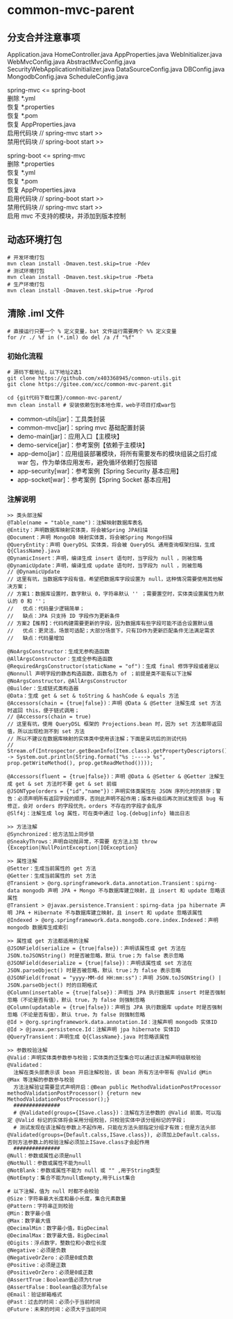 # common-mvc-parent
## 分支合并注意事项
Application.java
HomeController.java
AppProperties.java
WebInitializer.java
WebMvcConfig.java
AbstractMvcConfig.java
SecurityWebApplicationInitializer.java
DataSourceConfig.java
DBConfig.java
MongodbConfig.java
ScheduleConfig.java

spring-mvc <= spring-boot  
删除 *.yml  
恢复 *.properties  
恢复 *.pom  
恢复 AppProperties.java  
启用代码块 // spring-mvc start >>  
禁用代码块 // spring-boot start >>  

spring-boot <= spring-mvc  
删除 *.properties  
恢复 *.yml  
恢复 *.pom  
恢复 AppProperties.java  
启用代码块 // spring-boot start >>  
禁用代码块 // spring-mvc start >>  
启用 mvc 不支持的模块，并添加到版本控制

## 动态环境打包
```
# 开发环境打包
mvn clean install -Dmaven.test.skip=true -Pdev
# 测试环境打包
mvn clean install -Dmaven.test.skip=true -Pbeta
# 生产环境打包
mvn clean install -Dmaven.test.skip=true -Pprod
```

## 清除 .iml 文件
```
# 直接运行只要一个 % 定义变量，bat 文件运行需要两个 %% 定义变量
for /r ./ %f in (*.iml) do del /a /f "%f"
```

### 初始化流程
```
# 源码下载地址，以下地址2选1
git clone https://github.com/x403368945/common-utils.git
git clone https://gitee.com/xcc/common-mvc-parent.git

cd {git代码下载位置}/common-mvc-parent/
mvn clean install # 安装依赖包到本地仓库，web子项目打成war包

```
* common-utils[jar]：工具类封装
* common-mvc[jar]：spring mvc 基础配置封装
* demo-main[jar]：应用入口【主模块】
* demo-service[jar]：参考案例【依赖于主模块】
* app-demo[jar]：应用组装部署模块，将所有需要发布的模块组装之后打成 war 包，作为单体应用发布，避免循环依赖打包报错
* app-security[war]：参考案例【Spring Security 基本应用】
* app-socket[war]：参考案例【Spring Socket 基本应用】

### 注解说明
```
>> 类头部注解
@Table(name = "table_name")：注解映射数据库表名
@Entity：声明数据库映射实体类，将会被Spring JPA扫描
@Document：声明 MongoDB 映射实体类，将会被Spring Mongo扫描
@QueryEntity：声明 QueryDSL 实体类，将会被 QueryDSL 通用查询框架扫描，生成Q{ClassName}.java
@DynamicInsert：声明，编译生成 insert 语句时，当字段为 null ，则被忽略 
@DynamicUpdate：声明，编译生成 update 语句时，当字段为 null ，则被忽略
// @DynamicUpdate
// 这里有坑，当数据库字段有值，希望把数据库字段设置为 null，这种情况需要使用其他解决方案；
// 方案1：数据库设置时，数字默认 0，字符串默认 '' ；需要置空时，实体类设置属性为默认的 0 和 ''；
//   优点：代码量少逻辑简单；
//   缺点：JPA 只支持 ID 字段作为更新条件
// 方案2【推荐】：代码构建需要更新的字段，因为数据库有些字段可能不适合设置默认值
//   优点：更灵活，场景可适配；大部分场景下，只有ID作为更新匹配条件无法满足需求
//   缺点：代码量增加

@NoArgsConstructor：生成无参构造函数
@AllArgsConstructor：生成全参构造函数
@RequiredArgsConstructor(staticName = "of")：生成 final 修饰字段或者是以 @Nonnull 声明字段的静态构造函数，函数名为 of ；前提是类不能有以下注解 @NoArgsConstructor，@AllArgsConstructor
@Builder：生成链式类构造器
@Data：生成 get & set & toString & hashCode & equals 方法
@Accessors(chain = {true|false})：声明 @Data & @Setter 注解生成 set 方法时返回 this，便于链式调用；
// @Accessors(chain = true)
// 这里有坑，使用 QueryDSL 框架的 Projections.bean 时，因为 set 方法都带返回值，所以出现检测不到 set 方法
// 所以不建议在数据库映射的实体类中使用该注解；下面是采坑后的测试代码
// Stream.of(Introspector.getBeanInfo(Item.class).getPropertyDescriptors()).forEach(prop -> System.out.println(String.format("%s :----> %s", prop.getWriteMethod(), prop.getReadMethod())));
 
@Accessors(fluent = {true|false})：声明 @Data & @Setter & @Getter 注解生成 get & set 方法时不要 get & set 前缀
@JSONType(orders = {"id","name"})：声明实体类属性在 JSON 序列化时的排序；警告：必须声明所有返回字段的顺序，否则此声明不起作用；版本升级后再次测试发现该 bug 有修正，会对 orders 的字段优先，orders 不存在的字段才会乱序
@Slf4j：注解生成 log 属性，可在类中通过 log.{debug|info} 输出日志
 
>> 方法注解
@Synchronized：给方法加上同步锁
@SneakyThrows：声明自动抛异常，不需要 在方法上加 throw {Exception|NullPointException|IOException}
 
>> 属性注解
@Setter：生成当前属性的 get 方法
@Getter：生成当前属性的 set 方法
@Transient > @org.springframework.data.annotation.Transient：spirng-data mongodb 声明 JPA + Mongo 不与数据库建立映射，且 insert 和 update 忽略该属性
@Transient > @javax.persistence.Transient：spirng-data jpa hibernate 声明 JPA + Hibernate 不与数据库建立映射，且 insert 和 update 忽略该属性
@Indexed > @org.springframework.data.mongodb.core.index.Indexed：声明 mongodb 数据库生成索引
 
>> 属性或 get 方法都适用的注解
@JSONField(serialize = {true|false})：声明该属性或 get 方法在 JSON.toJSONString() 时是否被忽略，默认 true；为 false 表示忽略
@JSONField(deserialize = {true|false})：声明该属性或 set 方法在 JSON.parseObject() 时是否被忽略，默认 true；为 false 表示忽略
@JSONField(fromat = "yyyy-MM-dd HH:mm:ss")：声明 JSON.toJSONString() | JSON.parseObject() 时的日期格式
@Column(insertable = {true|false})：声明当 JPA 执行数据库 insert 时是否强制忽略（不论是否有值），默认 true，为 false 则强制忽略
@Column(updatable = {true|false})：声明当 JPA 执行数据库 update 时是否强制忽略（不论是否有值），默认 true，为 false 则强制忽略
@Id > @org.springframework.data.annotation.Id：注解声明 mongodb 实体ID
@Id > @javax.persistence.Id：注解声明 jpa hibernate 实体ID
@QueryTransient：声明生成 Q{ClassName}.java 时忽略该属性

>> 参数校验注解
@Valid：声明实体类参数参与校验；实体类的泛型集合可以通过该注解声明级联校验
@Validated：
  注解在类头部表示该 bean 开启注解校验，该 bean 所有方法中带有 @Valid @Min @Max 等注解的参数参与校验
  方法注解验证需要显式声明开启：@Bean public MethodValidationPostProcessor methodValidationPostProcessor() {return new MethodValidationPostProcessor();}
  ############### 
  # @Validated(groups={ISave.class})：注解在方法参数的 @Valid 前面，可以指定 @Valid 标记的实体将会采用分组校验，只校验实体中该分组标记的字段；
  # 测试发现在该注解在参数上不起作用，只能在方法头部指定分组才有效；但是方法头部@Validated(groups={Default.calss,ISave.class}), 必须加上Default.calss，否则方法参数上的校验注解必须加上ISave.class才会起作用
  ############### 
@Null：参数或属性必须是null
@NotNull：参数或属性不能为null
@NotBlank：参数或属性不能为 null 或 "" ,用于String类型
@NotEmpty：集合不能为null或empty,用于List集合

# 以下注解，值为 null 时都不会校验
@Size：字符串最大长度和最小长度，集合元素数量
@Pattern：字符串正则校验
@Min：数字最小值
@Max：数字最大值
@DecimalMin：数字最小值，BigDecimal
@DecimalMax：数字最大值，BigDecimal
@Digits：浮点数字，整数位和小数位长度
@Negative：必须是负数
@NegativeOrZero：必须是0或负数
@Positive：必须是正数
@PositiveOrZero：必须是0或正数
@AssertTrue：Boolean值必须为true
@AssertFalse：Boolean值必须为false
@Email：验证邮箱格式
@Past：过去的时间：必须小于当前时间
@Future：未来的时间：必须大于当前时间
```
